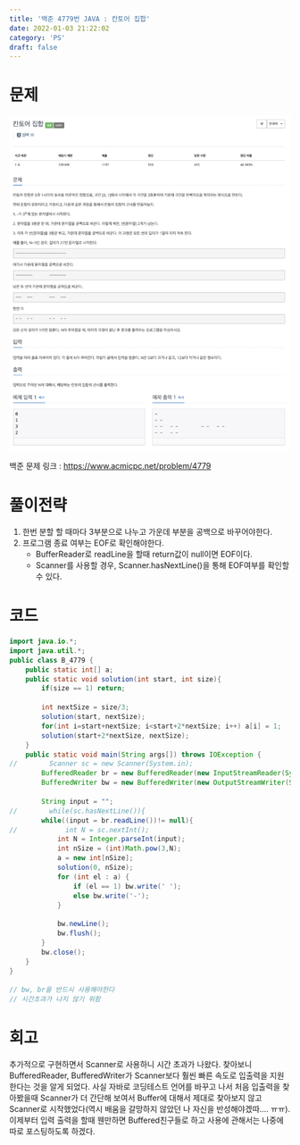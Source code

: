 ```yaml
---
title: '백준 4779번 JAVA : 칸토어 집합'
date: 2022-01-03 21:22:02
category: 'PS'
draft: false
---
```


# 문제

<p align="center"><img src="1.png" height="600px" width="600px"></p>

백준 문제 링크 : https://www.acmicpc.net/problem/4779

# 풀이전략

1. 한번 분할 할 때마다 3부분으로 나누고 가운데 부분을 공백으로 바꾸어야한다.
2. 프로그램 종료 여부는 EOF로 확인해야한다.
   - BufferReader로 readLine을 할때 return값이 null이면 EOF이다.
   - Scanner를 사용할 경우, Scanner.hasNextLine()을 통해 EOF여부를 확인할 수 있다.

# 코드

```java
import java.io.*;
import java.util.*;
public class B_4779 {
    public static int[] a;
    public static void solution(int start, int size){
        if(size == 1) return;

        int nextSize = size/3;
        solution(start, nextSize);
        for(int i=start+nextSize; i<start+2*nextSize; i++) a[i] = 1;
        solution(start+2*nextSize, nextSize);
    }
    public static void main(String args[]) throws IOException {
//        Scanner sc = new Scanner(System.in);
        BufferedReader br = new BufferedReader(new InputStreamReader(System.in));
        BufferedWriter bw = new BufferedWriter(new OutputStreamWriter(System.out));

        String input = "";
//        while(sc.hasNextLine()){
        while((input = br.readLine())!= null){
//            int N = sc.nextInt();
            int N = Integer.parseInt(input);
            int nSize = (int)Math.pow(3,N);
            a = new int[nSize];
            solution(0, nSize);
            for (int el : a) {
                if (el == 1) bw.write(' ');
                else bw.write('-');
            }

            bw.newLine();
            bw.flush();
        }
        bw.close();
    }
}

// bw, br을 반드시 사용해야한다
// 시간초과가 나지 않기 위함
```

# 회고

추가적으로 구현하면서 Scanner로 사용하니 시간 초과가 나왔다. 찾아보니 BufferedReader, BufferedWriter가 Scanner보다 훨씬 빠른 속도로 입출력을 지원한다는 것을 알게 되었다. 사실 자바로 코딩테스트 언어를 바꾸고 나서 처음 입출력을 찾아봤을때 Scanner가 더 간단해 보여서 Buffer에 대해서 제대로 찾아보지 않고 Scanner로 시작했었다(역시 배움을 갈망하지 않았던 나 자신을 반성해야겠따.... ㅠㅠ). 이제부터 입력 출력을 할때 웬만하면 Buffered친구들로 하고 사용에 관해서는 나중에 따로 포스팅하도록 하겠다.
